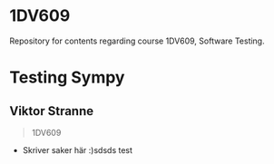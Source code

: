 # 1DV609
Repository for contents regarding course 1DV609, Software Testing.

# Testing Sympy
## Viktor Stranne

> 1DV609
- Skriver saker här :)sdsds test
